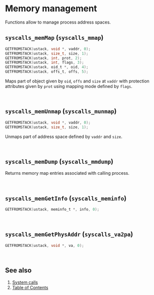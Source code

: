 # Memory management

Functions allow to manage process address spaces.

## `syscalls_memMap` (`syscalls_mmap`)

````C
GETFROMSTACK(ustack, void *, vaddr, 0);
GETFROMSTACK(ustack, size_t, size, 1);
GETFROMSTACK(ustack, int, prot, 2);
GETFROMSTACK(ustack, int, flags, 3);
GETFROMSTACK(ustack, oid_t *, oid, 4);
GETFROMSTACK(ustack, offs_t, offs, 5);
````

Maps part of object given by `oid`, `offs` and `size` at `vaddr` with protection attributes given by `prot` using mapping mode defined by `flags`.

<br>

## `syscalls_memUnmap` (`syscalls_munmap`)

````C
GETFROMSTACK(ustack, void *, vaddr, 0);
GETFROMSTACK(ustack, size_t, size, 1);
````

Unmaps part of address space defined by `vaddr` and `size`.

<br>

## `syscalls_memDump` (`syscalls_mmdump`)

Returns memory map entries associated with calling process.

<br>

## `syscalls_memGetInfo` (`syscalls_meminfo`)

````C
GETFROMSTACK(ustack, meminfo_t *, info, 0);
````

<br>

## `syscalls_memGetPhysAddr` (`syscalls_va2pa`)

````C
GETFROMSTACK(ustack, void *, va, 0);
````

<br>

## See also

1. [System calls](README.md)
2. [Table of Contents](../../README.md)
